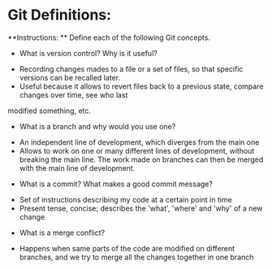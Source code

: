 # Git Definitions:

**Instructions: ** Define each of the following Git concepts.

* What is version control?  Why is it useful?
- Recording changes mades to a file or a set of files, so that specific versions can be recalled later. 
- Useful because it allows to revert files back to a previous state, compare changes over time, see who last 

modified something, etc.

* What is a branch and why would you use one?
- An independent line of development, which diverges from the main one
- Allows to work on one or many different lines of development, without breaking the main line. The work made on branches can then be merged with the main line of development. 

* What is a commit? What makes a good commit message?
- Set of instructions describing my code at a certain point in time
- Present tense, concise; describes the 'what', 'where' and 'why' of a new change

* What is a merge conflict?
- Happens when same parts of the code are modified on different branches, and we try to merge all the changes together in one branch